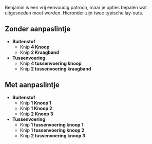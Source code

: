Benjamin is een vrij eenvoudig patroon, maar je opties bepalen wat uitgesneden moet worden. Hieronder zijn twee typische lay-outs.

## Zonder aanpaslintje

- **Buitenstof**
  - Knip **4 Knoop**
  - Knip **2 Kraagband**
- **Tussenvoering**
  - Knip **4 tussenvoering knoop**
  - Knip **2 tussenvoering kraagband**

## Met aanpaslintje

- **Buitenstof**
  - Knip **1 Knoop 1**
  - Knip **1 Knoop 2**
  - Knip **2 Knoop 3**
- **Tussenvoering**
  - Knip **1 tussenvoering knoop 1**
  - Knip **1 tussenvoering knoop 2**
  - Knip **2 tussenvoering knoop 3**
